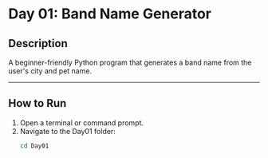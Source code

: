 # Day 01: Band Name Generator

## Description
A beginner-friendly Python program that generates a band name from the user's city and pet name.

---

## How to Run
1. Open a terminal or command prompt.
2. Navigate to the Day01 folder:
   ```bash
   cd Day01
